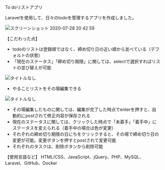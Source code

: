 To doリストアプリ

Laravelを使用して、日々のtodoを管理するアプリを作成しました。

![スクリーンショット 2020-07-28 20 42 59](https://user-images.githubusercontent.com/63849657/88661112-f3e97000-d112-11ea-8300-5afbd6973fdd.png)

【こだわった点】
- todoのリストは登録順ではなく、締め切り日の近い順から並べている（デフォルトの状態）
- 「現在のステータス」「締め切り期限」に関しては、selectで選択すればリストの並び替えが可能

![タイトルなし](https://user-images.githubusercontent.com/63849657/88666306-dddfad80-d11a-11ea-92c4-74311066b65a.gif)

- やることリストをその場編集できる

![タイトルなし](https://user-images.githubusercontent.com/63849657/88666974-bfc67d00-d11b-11ea-97e4-a11424aa61c7.gif)

- その場編集したものに関しては、編集が完了した時点でenterを押すと、自動的にpostされて修正内容が保存される
- 現在のステータスに関しては、クリックした時点で「未着手」「着手中」にステータスを変えられる（着手中の場合は色が変更）
- それぞれの締め切り期限の日にちをクリックすると、その場で締め切り日の変更が可能。変更ボタンを押すとpostされて変更可能
- それぞれのタスクは、削除ボタンから削除可能

【使用言語など】 HTML/CSS、JavaScript、jQuery、PHP、MySQL、Laravel、GitHub、Docker
